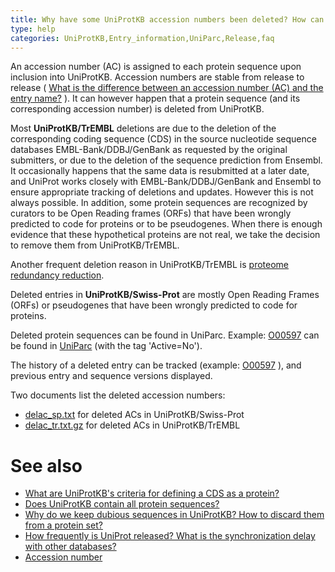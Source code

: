 ```yaml
---
title: Why have some UniProtKB accession numbers been deleted? How can I track them?
type: help
categories: UniProtKB,Entry_information,UniParc,Release,faq
---
```


An accession number (AC) is assigned to each protein sequence upon inclusion into UniProtKB. Accession numbers are stable from release to release ( [What is the difference between an accession number (AC) and the entry name?](https://www.uniprot.org/help/difference_accession_entryname) ). It can however happen that a protein sequence (and its corresponding accession number) is deleted from UniProtKB.

Most **UniProtKB/TrEMBL** deletions are due to the deletion of the corresponding coding sequence (CDS) in the source nucleotide sequence databases EMBL-Bank/DDBJ/GenBank as requested by the original submitters, or due to the deletion of the sequence prediction from Ensembl. It occasionally happens that the same data is resubmitted at a later date, and UniProt works closely with EMBL-Bank/DDBJ/GenBank and Ensembl to ensure appropriate tracking of deletions and updates. However this is not always possible. In addition, some protein sequences are recognized by curators to be Open Reading frames (ORFs) that have been wrongly predicted to code for proteins or to be pseudogenes. When there is enough evidence that these hypothetical proteins are not real, we take the decision to remove them from UniProtKB/TrEMBL.

Another frequent deletion reason in UniProtKB/TrEMBL is [proteome redundancy reduction](https://www.uniprot.org/help/proteome_redundancy).

Deleted entries in **UniProtKB/Swiss-Prot** are mostly Open Reading Frames (ORFs) or pseudogenes that have been wrongly predicted to code for proteins.

Deleted protein sequences can be found in UniParc. Example: [O00597](https://www.uniprot.org/uniprotkb/O00597) can be found in [UniParc](https://www.uniprot.org/uniparc/UPI000013C29B) (with the tag 'Active=No').

The history of a deleted entry can be tracked (example: [O00597](https://www.uniprot.org/uniprotkb/O00597?version=%2A) ), and previous entry and sequence versions displayed.

Two documents list the deleted accession numbers:

-   [delac\_sp.txt](https://ftp.ebi.ac.uk/pub/databases/uniprot/current_release/knowledgebase/complete/docs/delac_sp.txt) for deleted ACs in UniProtKB/Swiss-Prot
-   [delac\_tr.txt.gz](https://ftp.ebi.ac.uk/pub/databases/uniprot/current_release/knowledgebase/complete/docs/delac_tr.txt.gz) for deleted ACs in UniProtKB/TrEMBL

# See also

-   [What are UniProtKB's criteria for defining a CDS as a protein?](https://www.uniprot.org/help/cds_protein_definition)
-   [Does UniProtKB contain all protein sequences?](https://www.uniprot.org/help/uniprotkb_coverage)
-   [Why do we keep dubious sequences in UniProtKB? How to discard them from a protein set?](https://www.uniprot.org/help/dubious_sequences)
-   [How frequently is UniProt released? What is the synchronization delay with other databases?](https://www.uniprot.org/help/synchronization)
-   [Accession number](https://www.uniprot.org/help/accession_numbers)
